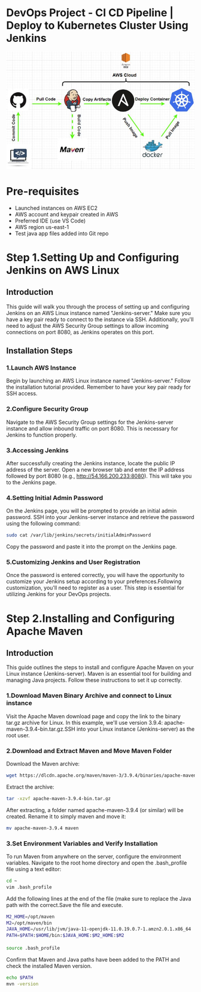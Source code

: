 # DevOps Project - CI CD Pipeline | Deploy to Kubernetes Cluster Using Jenkins
![](images/Draw%20Ready.JPG)
# Pre-requisites
* Launched instances on AWS EC2
* AWS account and keypair created in AWS
* Preferred IDE (use VS Code)
* AWS region us-east-1
* Test java app files added into Git repo

# Step 1.Setting Up and Configuring Jenkins on AWS Linux
## Introduction
This guide will walk you through the process of setting up and configuring Jenkins on an AWS Linux instance named "Jenkins-server." Make sure you have a key pair ready to connect to the instance via SSH. Additionally, you'll need to adjust the AWS Security Group settings to allow incoming connections on port 8080, as Jenkins operates on this port.
## Installation Steps
### 1.Launch AWS Instance
Begin by launching an AWS Linux instance named "Jenkins-server." Follow the installation tutorial provided. Remember to have your key pair ready for SSH access.
### 2.Configure Security Group
Navigate to the AWS Security Group settings for the Jenkins-server instance and allow inbound traffic on port 8080. This is necessary for Jenkins to function properly.
### 3.Accessing Jenkins
After successfully creating the Jenkins instance, locate the public IP address of the server. Open a new browser tab and enter the IP address followed by port 8080 (e.g., http://54.166.200.233:8080). This will take you to the Jenkins page.
### 4.Setting Initial Admin Password
On the Jenkins page, you will be prompted to provide an initial admin password. SSH into your Jenkins-server instance and retrieve the password using the following command:
 
```bash
sudo cat /var/lib/jenkins/secrets/initialAdminPassword
```
Copy the password and paste it into the prompt on the Jenkins page.
### 5.Customizing Jenkins and User Registration
Once the password is entered correctly, you will have the opportunity to customize your Jenkins setup according to your preferences.Following customization, you'll need to register as a user. This step is essential for utilizing Jenkins for your DevOps projects.

# Step 2.Installing and Configuring Apache Maven
## Introduction
This guide outlines the steps to install and configure Apache Maven on your Linux instance (Jenkins-server). Maven is an essential tool for building and managing Java projects. Follow these instructions to set it up correctly.
### 1.Download Maven Binary Archive and connect to Linux instance
Visit the Apache Maven download page and copy the link to the binary tar.gz archive for Linux. In this example, we'll use version 3.9.4: apache-maven-3.9.4-bin.tar.gz.SSH into your Linux instance (Jenkins-server) as the root user.
### 2.Download and Extract Maven and Move Maven Folder
Download the Maven archive:
```bash
wget https://dlcdn.apache.org/maven/maven-3/3.9.4/binaries/apache-maven-3.9.4-bin.tar.gz
```
Extract the archive:
```bash
tar -xzvf apache-maven-3.9.4-bin.tar.gz
```
After extracting, a folder named apache-maven-3.9.4 (or similar) will be created. Rename it to simply maven and move it:
```bash
mv apache-maven-3.9.4 maven
```
### 3.Set Environment Variables and Verify Installation
To run Maven from anywhere on the server, configure the environment variables. Navigate to the root home directory and open the .bash_profile file using a text editor:
```bash
cd ~
vim .bash_profile
```
Add the following lines at the end of the file (make sure to replace the Java path with the correct.Save the file and execute.
```bash
M2_HOME=/opt/maven
M2=/opt/maven/bin
JAVA_HOME=/usr/lib/jvm/java-11-openjdk-11.0.19.0.7-1.amzn2.0.1.x86_64
PATH=$PATH:$HOME/bin:$JAVA_HOME:$M2_HOME:$M2

source .bash_profile
```
Confirm that Maven and Java paths have been added to the PATH and check the installed Maven version.
```bash
echo $PATH
mvn -version
```